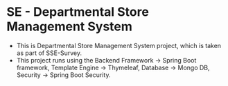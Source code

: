 # SE - Departmental Store Management System

- This is Departmental Store Management System project, which is taken as part of SSE-Survey.
- This project runs using the Backend Framework -> Spring Boot framework, Template Engine -> Thymeleaf, Database -> Mongo DB, Security -> Spring Boot Security.
